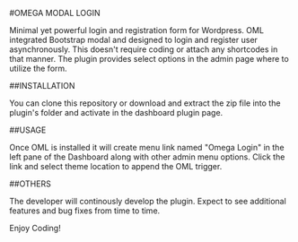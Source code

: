 #OMEGA MODAL LOGIN

Minimal yet powerful login and registration form for Wordpress. OML integrated Bootstrap modal and designed to login and register user asynchronously. This doesn't require coding or attach any shortcodes in that manner. The plugin provides select options in the admin page where to utilize the form.


##INSTALLATION

You can clone this repository or download and extract the zip file into the plugin's folder and activate in the dashboard plugin page.


##USAGE

Once OML is installed it will create menu link named "Omega Login" in the left pane of the Dashboard along with other admin menu options. Click the link and select theme location to append the OML trigger.


##OTHERS

The developer will continously develop the plugin. Expect to see additional features and bug fixes from time to time.


Enjoy Coding!
